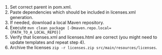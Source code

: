 1. Set correct parent in pom.xml.
2. Paste dependencies which should be included in licenses.xml generation.
3. If needed, download a local Maven repository.
4. Execute `mvn clean package [-Dmaven.repo.local={PATH_TO_A_LOCAL_REPO}]`
5. Verify that licenses.xml and licenses.html are correct (you might need to update templates and repeat step 4).
6. Archive the licenses `zip -r licenses.zip src/main/resources/licenses`.